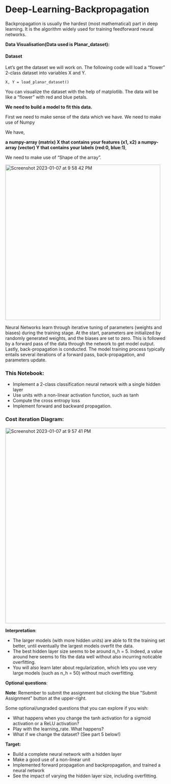 # Deep-Learning-Backpropagation

Backpropagation is usually the hardest (most mathematical) part in deep learning. It is the algorithm widely used for training feedforward neural networks. 

**Data Visualisation(Data used is Planar_dataset):**

#### Dataset
Let’s get the dataset we will work on. The following code will load a “flower” 2-class dataset into variables X and Y.

```
X, Y = load_planar_dataset()
```
You can visualize the dataset with the help of matplotlib. The data will be like a “flower” with red and blue petals.

**We need to build a model to fit this data.**

First we need to make sense of the data which we have. We need to make use of Numpy

We have,

**a numpy-array (matrix) X that contains your features (x1, x2)**
**a numpy-array (vector) Y that contains your labels (red:0, blue:1)**,

We need to make use of “Shape of the array”.

<img width="487" alt="Screenshot 2023-01-07 at 9 58 42 PM" src="https://user-images.githubusercontent.com/118846871/211160852-fdddf920-ced6-42a4-af43-3c7409ecf17d.png">

Neural Networks learn through iterative tuning of parameters (weights and biases) during the training stage. At the start, parameters are initialized by randomly generated weights, and the biases are set to zero.
This is followed by a forward pass of the data through the network to get model output. Lastly, back-propagation is conducted. 
The model training process typically entails several iterations of a forward pass, back-propagation, and parameters update.

### This Notebook:

 - Implement a 2-class classification neural network with a single hidden layer
 - Use units with a non-linear activation function, such as tanh 
 - Compute the cross entropy loss 
 - Implement forward and backward propagation.
 
### Cost iteration Diagram:

<img width="612" alt="Screenshot 2023-01-07 at 9 57 41 PM" src="https://user-images.githubusercontent.com/118846871/211161318-5480b653-f58e-478e-ba5d-0202bb65bf1d.png">

 
 **Interpretation**:
 - The larger models (with more hidden units) are able to fit the training set better, until eventually the largest models overfit the data. 
 - The best hidden layer size seems to be around n_h = 5. Indeed, a value around here seems to  fits the data well without also incurring noticable overfitting.
 - You will also learn later about regularization, which lets you use very large models (such as n_h = 50) without much overfitting. 

**Optional questions**:
 
 **Note**: Remember to submit the assignment but clicking the blue "Submit Assignment" button at the upper-right. 
 
 Some optional/ungraded questions that you can explore if you wish: 
 - What happens when you change the tanh activation for a sigmoid activation or a ReLU activation?
 - Play with the learning_rate. What happens?
 - What if we change the dataset? (See part 5 below!)


 **Target:**
 - Build a complete neural network with a hidden layer
 - Make a good use of a non-linear unit
 - Implemented forward propagation and backpropagation, and trained a neural network
 - See the impact of varying the hidden layer size, including overfitting.



 
 
